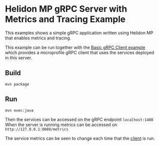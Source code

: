 
# Helidon MP gRPC Server with Metrics and Tracing Example

This examples shows a simple gRPC application written using Helidon MP that enables
metrics and tracing.

This example can be run together with the [Basic gRPC Client example](../basic-client/README.md) 
which provides a microprofile gRPC client that uses the services deployed in this server.

## Build

```
mvn package
```

## Run

```
mvn exec:java
```

Then the services can be accessed on the gRPC endpoint `localhost:1408` When the server is running
metrics can be accessed on `http://127.0.0.1:8080/metrics`

The service metrics can be seen to change each time that the [client](../basic-client/README.md) is run. 
